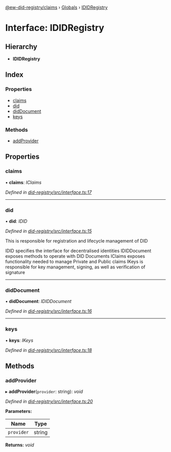 [@ew-did-registry/claims](../README.md) › [Globals](../globals.md) › [IDIDRegistry](ididregistry.md)

# Interface: IDIDRegistry

## Hierarchy

* **IDIDRegistry**

## Index

### Properties

* [claims](ididregistry.md#claims)
* [did](ididregistry.md#did)
* [didDocument](ididregistry.md#diddocument)
* [keys](ididregistry.md#keys)

### Methods

* [addProvider](ididregistry.md#addprovider)

## Properties

###  claims

• **claims**: *IClaims*

*Defined in [did-registry/src/interface.ts:17](https://github.com/energywebfoundation/ew-did-registry/blob/2a6bbe8/packages/did-registry/src/interface.ts#L17)*

___

###  did

• **did**: *IDID*

*Defined in [did-registry/src/interface.ts:15](https://github.com/energywebfoundation/ew-did-registry/blob/2a6bbe8/packages/did-registry/src/interface.ts#L15)*

This is responsible for registration and lifecycle management of DID

IDID specifies the interface for decentralised identities
IDIDDocument exposes methods to operate with DID Documents
IClaims exposes functionality needed to manage Private and Public claims
IKeys is responsible for key management, signing, as well as verification of signature

___

###  didDocument

• **didDocument**: *IDIDDocument*

*Defined in [did-registry/src/interface.ts:16](https://github.com/energywebfoundation/ew-did-registry/blob/2a6bbe8/packages/did-registry/src/interface.ts#L16)*

___

###  keys

• **keys**: *IKeys*

*Defined in [did-registry/src/interface.ts:18](https://github.com/energywebfoundation/ew-did-registry/blob/2a6bbe8/packages/did-registry/src/interface.ts#L18)*

## Methods

###  addProvider

▸ **addProvider**(`provider`: string): *void*

*Defined in [did-registry/src/interface.ts:20](https://github.com/energywebfoundation/ew-did-registry/blob/2a6bbe8/packages/did-registry/src/interface.ts#L20)*

**Parameters:**

Name | Type |
------ | ------ |
`provider` | string |

**Returns:** *void*
